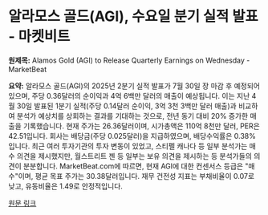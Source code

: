 # 알라모스 골드(AGI), 수요일 분기 실적 발표 - 마켓비트

**원제목:** Alamos Gold (AGI) to Release Quarterly Earnings on Wednesday - MarketBeat

**요약:** 알라모스 골드(AGI)의 2025년 2분기 실적 발표가 7월 30일 장 마감 후 예정되어 있으며, 주당 0.36달러의 순이익과 4억 6백만 달러의 매출이 예상됩니다.  이는 지난 4월 30일 발표된 1분기 실적(주당 0.14달러 순이익, 3억 3천 3백만 달러 매출)과 비교하여 분석가 예상치를 상회하는 결과를 기대하는 것으로,  전년 동기 대비 20% 증가한 매출을 기록했습니다.  현재 주가는 26.36달러이며, 시가총액은 110억 8천만 달러, PER은 42.51입니다.  회사는 배당금(주당 0.025달러)을 지급하였으며, 배당수익률은 0.38%입니다.  최근 여러 투자기관의 투자 변동이 있었고,  스티펠 캐나다 등 일부 분석가는 매수 의견을 제시했지만, 월스트리트 젠 등 일부는 보유 의견을 제시하는 등 분석가들의 의견이 분분합니다.  MarketBeat.com에 따르면, 현재 AGI에 대한 컨센서스 등급은 "매수"이며, 평균 목표 주가는 30.38달러입니다.  재무 건전성 지표는 부채비율이 0.07로 낮고, 유동비율은 1.49로 안정적입니다.

[원문 링크](https://www.marketbeat.com/instant-alerts/alamos-gold-agi-to-release-quarterly-earnings-on-wednesday-2025-07-23/)

